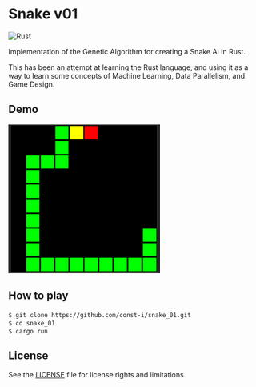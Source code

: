 # Snake v01

![Rust](https://github.com/const-i/snake_01/workflows/Rust/badge.svg)

Implementation of the Genetic Algorithm for creating a Snake AI in Rust.

This has been an attempt at learning the Rust language, and using it as a way to learn some concepts of Machine Learning, Data Parallelism, and Game Design. 

## Demo

![Demo GIF](./docs/images/demo.gif)

## How to play

```
$ git clone https://github.com/const-i/snake_01.git
$ cd snake_01
$ cargo run
```


## License

See the [LICENSE](./LICENSE) file for license rights and limitations.
